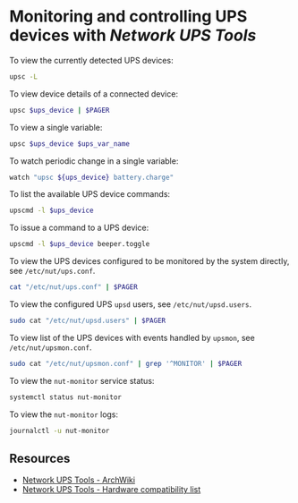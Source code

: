 # Monitoring and controlling UPS devices with *Network UPS Tools*

To view the currently detected UPS devices:

```sh
upsc -L
```

To view device details of a connected device:

```sh
upsc $ups_device | $PAGER
```

To view a single variable:

```sh
upsc $ups_device $ups_var_name
```

To watch periodic change in a single variable:

```sh
watch "upsc ${ups_device} battery.charge"
```

To list the available UPS device commands:

```sh
upscmd -l $ups_device
```

To issue a command to a UPS device:

```sh
upscmd -l $ups_device beeper.toggle
```

To view the UPS devices configured to be monitored by the system directly, see `/etc/nut/ups.conf`.
```sh
cat "/etc/nut/ups.conf" | $PAGER
```

To view the configured UPS `upsd` users, see `/etc/nut/upsd.users`.

```sh
sudo cat "/etc/nut/upsd.users" | $PAGER
```

To view list of the UPS devices with events handled by `upsmon`, see `/etc/nut/upsmon.conf`.

```sh
sudo cat "/etc/nut/upsmon.conf" | grep '^MONITOR' | $PAGER
```

To view the `nut-monitor` service status:

```sh
systemctl status nut-monitor
```

To view the `nut-monitor` logs:

```sh
journalctl -u nut-monitor
```

## Resources

-   [Network UPS Tools - ArchWiki](https://wiki.archlinux.org/title/Network_UPS_Tools)
-   [Network UPS Tools - Hardware compatibility list](https://networkupstools.org/stable-hcl.html)
